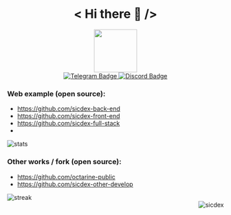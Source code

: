  <h1 align="center"> < Hi there 👋 /> </h1>

<div id="header" align="center">
  <img src="https://media2.giphy.com/media/CAIgh8LKFbIciGx5Qe/giphy.gif?cid=ecf05e473nho6yps4f9kgnqq2lrv80z7c9vng5lsc10buoe5&rid=giphy.gif&ct=s" width="100"/>
</div>

<div id="main">
 <div id="badges" align="center">
   <a href="https://t.me/slcdex" target="_blank">
     <img src="https://img.shields.io/badge/Telegram-red?style=for-the-badge&logo=telegram&logoColor=white" alt="Telegram Badge"/>
   </a>
   <a href="https://discord.gg/SicdeX#7902" target="_blank">
     <img src="https://img.shields.io/badge/Discord-red?style=for-the-badge&logo=discord&logoColor=white" alt="Discord Badge"/>
   </a>
 </div>

### Web example (open source):
+ https://github.com/sicdex-back-end
+ https://github.com/sicdex-front-end
+ https://github.com/sicdex-full-stack
+ 

<span align="left">
 <img src="https://github-readme-stats.vercel.app/api?username=Sicdex&theme=react&show_icons=true&hide_border=true&count_private=true" alt="stats" />
</span>
 
### Other works / fork (open source):
+ https://github.com/octarine-public
+ https://github.com/sicdex-other-develop
 <span align="left">
  <img src="https://github-readme-streak-stats.herokuapp.com/?user=Sicdex&theme=react&hide_border=true" alt="streak" />
 </span>
</div>

<div id="footer" align="right">
  <img src="https://komarev.com/ghpvc/?username=sicdex&label=Profile%20views&color=0e75b6&style=flat" alt="sicdex" />
</div>
